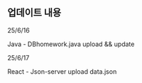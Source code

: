 ## 업데이트 내용

25/6/16
<p>Java - DBhomework.java upload && update</p>

25/6/17
<p>React - Json-server upload data.json</p>
